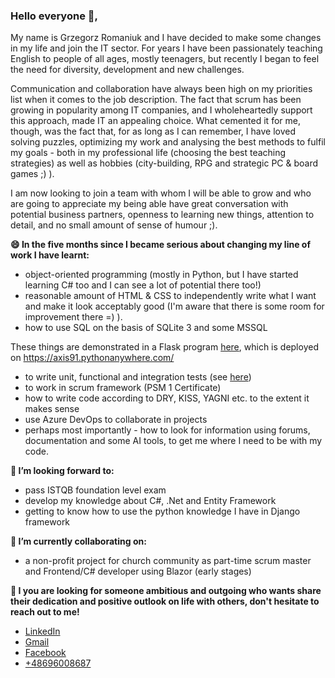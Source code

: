 ### Hello everyone 👋,

My name is Grzegorz Romaniuk and I have decided to make some changes in my life and join the IT sector. For years I have been passionately teaching English to people of all ages, mostly teenagers, but recently I began to feel the need for diversity, development and new challenges. 

Communication and collaboration have always been high on my priorities list when it comes to the job description. The fact that scrum has been growing in popularity among IT companies, and I wholeheartedly support this approach, made IT an appealing choice. What cemented it for me, though, was the fact that, for as long as I can remember, I have loved solving puzzles, optimizing my work and analysing the best methods to fulfil my goals - both in my professional life (choosing the best teaching strategies) as well as hobbies (city-building, RPG and strategic PC & board games ;) ).

I am now looking to join a team with whom I will be able to grow and who are going to appreciate my being able have great conversation with potential business partners, openness to learning new things, attention to detail, and no small amount of sense of humour ;).

**😄 In the five months since I became serious about changing my line of work I have learnt:**
- object-oriented programming (mostly in Python, but I have started learning C# too and I can see a lot of potential there too!)
- reasonable amount of HTML & CSS to independently write what I want and make it look acceptably good (I'm aware that there is some room for improvement there =) ).
- how to use SQL on the basis of SQLite 3 and some MSSQL

These things are demonstrated in a Flask program [here](https://github.com/Axis1991/MonthlyBudget), which is deployed on https://axis91.pythonanywhere.com/

- to write unit, functional and integration tests (see [here](https://github.com/Axis1991/Budget_for_testing/tree/budget_tests_for_review))
- to work in scrum framework (PSM 1 Certificate)
- how to write code according to DRY, KISS, YAGNI etc. to the extent it makes sense
- use Azure DevOps to collaborate in projects
- perhaps most importantly - how to look for information using forums, documentation and some AI tools, to get me where I need to be with my code.

**🌱 I’m looking forward to:**
- pass ISTQB foundation level exam
- develop my knowledge about C#, .Net and Entity Framework
- getting to know how to use the python knowledge I have in Django framework

**👯 I’m currently collaborating on:**
- a non-profit project for church community as part-time scrum master and Frontend/C# developer using Blazor (early stages)

**🤝 I you are looking for someone ambitious and outgoing who wants share their dedication and positive outlook on life with others, don't hesitate to reach out to me!**
- [LinkedIn](https://www.linkedin.com/in/grzegorz-romaniuk-847269281)
- [Gmail](mailto:gromaniuk0@gmail.com)
- [Facebook](https://www.facebook.com/Axis1991)
- [+48696008687](tel:+48696008687)
